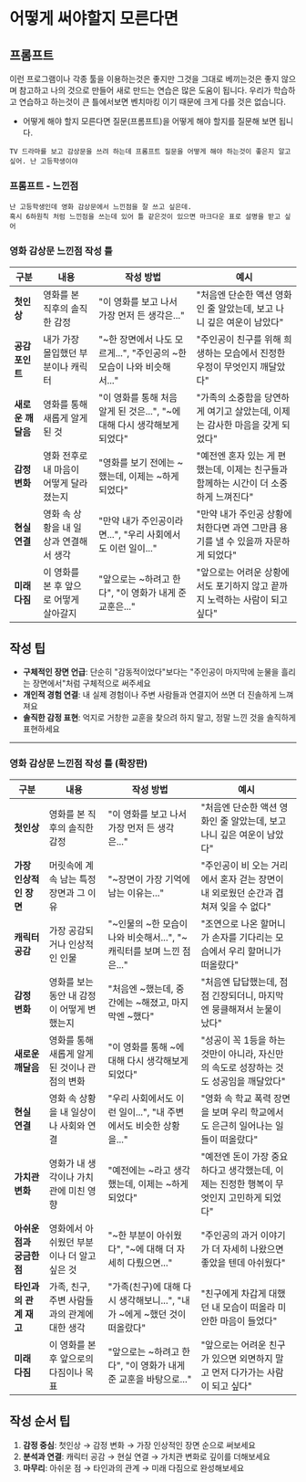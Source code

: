 # 어떻게 써야할지 모른다면

## 프롬프트
이런 프로그램이나 각종 툴을 이용하는것은 좋지만 그것을 그대로 베끼는것은 좋지 않으며 참고하고 나의 것으로 만들어 새로 만드는 연습은 많은 도움이 됩니다. 우리가 학습하고 연습하고 하는것이 큰 틀에서보면 벤치마킹 이기 때문에 크게 다를 것은 없습니다.

* 어떻게 해야 할지 모른다면 질문(프롬프트)을 어떻게 해야 할지를 질문해 보면 됩니다.
```
TV 드라마를 보고 감상문을 쓰려 하는데 프롬프트 질문을 어떻게 해야 하는것이 좋은지 알고 싶어. 난 고등학생이야
```

### 프롬프트 - 느낀점
```
난 고등학생인데 영화 감상문에서 느낀점을 잘 쓰고 싶은데.
혹시 6하원칙 처럼 느낀점을 쓰는데 있어 틀 같은것이 있으면 마크다운 표로 설명을 받고 싶어
```

### 영화 감상문 느낀점 작성 틀

| 구분 | 내용 | 작성 방법 | 예시 |
|------|------|-----------|------|
| **첫인상** | 영화를 본 직후의 솔직한 감정 | "이 영화를 보고 나서 가장 먼저 든 생각은..." | "처음엔 단순한 액션 영화인 줄 알았는데, 보고 나니 깊은 여운이 남았다" |
| **공감 포인트** | 내가 가장 몰입했던 부분이나 캐릭터 | "~한 장면에서 나도 모르게...", "주인공의 ~한 모습이 나와 비슷해서..." | "주인공이 친구를 위해 희생하는 모습에서 진정한 우정이 무엇인지 깨달았다" |
| **새로운 깨달음** | 영화를 통해 새롭게 알게 된 것 | "이 영화를 통해 처음 알게 된 것은...", "~에 대해 다시 생각해보게 되었다" | "가족의 소중함을 당연하게 여기고 살았는데, 이제는 감사한 마음을 갖게 되었다" |
| **감정 변화** | 영화 전후로 내 마음이 어떻게 달라졌는지 | "영화를 보기 전에는 ~했는데, 이제는 ~하게 되었다" | "예전엔 혼자 있는 게 편했는데, 이제는 친구들과 함께하는 시간이 더 소중하게 느껴진다" |
| **현실 연결** | 영화 속 상황을 내 일상과 연결해서 생각 | "만약 내가 주인공이라면...", "우리 사회에서도 이런 일이..." | "만약 내가 주인공 상황에 처한다면 과연 그만큼 용기를 낼 수 있을까 자문하게 되었다" |
| **미래 다짐** | 이 영화를 본 후 앞으로 어떻게 살아갈지 | "앞으로는 ~하려고 한다", "이 영화가 내게 준 교훈은..." | "앞으로는 어려운 상황에서도 포기하지 않고 끝까지 노력하는 사람이 되고 싶다" |

## 작성 팁
- **구체적인 장면 언급**: 단순히 "감동적이었다"보다는 "주인공이 마지막에 눈물을 흘리는 장면에서"처럼 구체적으로 써주세요
- **개인적 경험 연결**: 내 실제 경험이나 주변 사람들과 연결지어 쓰면 더 진솔하게 느껴져요
- **솔직한 감정 표현**: 억지로 거창한 교훈을 찾으려 하지 말고, 정말 느낀 것을 솔직하게 표현하세요


---


### 영화 감상문 느낀점 작성 틀 (확장판)

| 구분 | 내용 | 작성 방법 | 예시 |
|------|------|-----------|------|
| **첫인상** | 영화를 본 직후의 솔직한 감정 | "이 영화를 보고 나서 가장 먼저 든 생각은..." | "처음엔 단순한 액션 영화인 줄 알았는데, 보고 나니 깊은 여운이 남았다" |
| **가장 인상적인 장면** | 머릿속에 계속 남는 특정 장면과 그 이유 | "~장면이 가장 기억에 남는 이유는..." | "주인공이 비 오는 거리에서 혼자 걷는 장면이 내 외로웠던 순간과 겹쳐져 잊을 수 없다" |
| **캐릭터 공감** | 가장 공감되거나 인상적인 인물 | "~인물의 ~한 모습이 나와 비슷해서...", "~캐릭터를 보며 느낀 점은..." | "조연으로 나온 할머니가 손자를 기다리는 모습에서 우리 할머니가 떠올랐다" |
| **감정 변화** | 영화를 보는 동안 내 감정이 어떻게 변했는지 | "처음엔 ~했는데, 중간에는 ~해졌고, 마지막엔 ~했다" | "처음엔 답답했는데, 점점 긴장되더니, 마지막엔 뭉클해져서 눈물이 났다" |
| **새로운 깨달음** | 영화를 통해 새롭게 알게 된 것이나 관점의 변화 | "이 영화를 통해 ~에 대해 다시 생각해보게 되었다" | "성공이 꼭 1등을 하는 것만이 아니라, 자신만의 속도로 성장하는 것도 성공임을 깨달았다" |
| **현실 연결** | 영화 속 상황을 내 일상이나 사회와 연결 | "우리 사회에서도 이런 일이...", "내 주변에서도 비슷한 상황을..." | "영화 속 학교 폭력 장면을 보며 우리 학교에서도 은근히 일어나는 일들이 떠올랐다" |
| **가치관 변화** | 영화가 내 생각이나 가치관에 미친 영향 | "예전에는 ~라고 생각했는데, 이제는 ~하게 되었다" | "예전엔 돈이 가장 중요하다고 생각했는데, 이제는 진정한 행복이 무엇인지 고민하게 되었다" |
| **아쉬운 점과 궁금한 점** | 영화에서 아쉬웠던 부분이나 더 알고 싶은 것 | "~한 부분이 아쉬웠다", "~에 대해 더 자세히 다뤘으면..." | "주인공의 과거 이야기가 더 자세히 나왔으면 좋았을 텐데 아쉬웠다" |
| **타인과의 관계 재고** | 가족, 친구, 주변 사람들과의 관계에 대한 생각 | "가족(친구)에 대해 다시 생각해보니...", "내가 ~에게 ~했던 것이 떠올랐다" | "친구에게 차갑게 대했던 내 모습이 떠올라 미안한 마음이 들었다" |
| **미래 다짐** | 이 영화를 본 후 앞으로의 다짐이나 목표 | "앞으로는 ~하려고 한다", "이 영화가 내게 준 교훈을 바탕으로..." | "앞으로는 어려운 친구가 있으면 외면하지 말고 먼저 다가가는 사람이 되고 싶다" |

## 작성 순서 팁

1. **감정 중심**: 첫인상 → 감정 변화 → 가장 인상적인 장면 순으로 써보세요
2. **분석과 연결**: 캐릭터 공감 → 현실 연결 → 가치관 변화로 깊이를 더해보세요
3. **마무리**: 아쉬운 점 → 타인과의 관계 → 미래 다짐으로 완성해보세요

